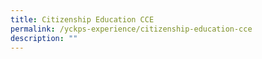 ```yaml
---
title: Citizenship Education CCE
permalink: /yckps-experience/citizenship-education-cce
description: ""
---
```

